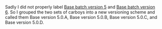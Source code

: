 Sadly I did not properly label [Base batch version 5](https://github.com/hamzy/AndromedaBrewery/tree/master/SourBeers/Base/v5.666) and [Base batch version 6](https://github.com/hamzy/AndromedaBrewery/tree/master/SourBeers/Base/v6).  So I grouped the two sets of carboys into a new versioning scheme and called them Base version 5.0.A, Base version 5.0.B, Base version 5.0.C, and Base version 5.0.D.
